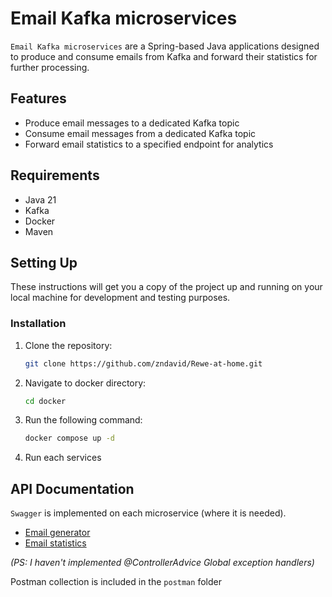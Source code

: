 # Email Kafka microservices

`Email Kafka microservices` are a Spring-based Java applications designed to produce and consume emails from Kafka and forward their statistics for further processing.

## Features

- Produce email messages to a dedicated Kafka topic
- Consume email messages from a dedicated Kafka topic
- Forward email statistics to a specified endpoint for analytics

## Requirements

- Java 21
- Kafka
- Docker
- Maven

## Setting Up

These instructions will get you a copy of the project up and running on your local machine for development and testing purposes.

### Installation

1. Clone the repository:
    ```bash
    git clone https://github.com/zndavid/Rewe-at-home.git
    ```
2. Navigate to docker directory:
    ```bash
    cd docker
    ```
3. Run the following command:
    ```bash
    docker compose up -d
    ```
4. Run each services

## API Documentation
`Swagger` is implemented on each microservice (where it is needed).

- [Email generator](http://localhost:8081/swagger-ui/index.html)
- [Email statistics](http://localhost:8081/swagger-ui/index.html)

<em>(PS: I haven't implemented @ControllerAdvice Global exception handlers)</em>

Postman collection is included in the `postman` folder
